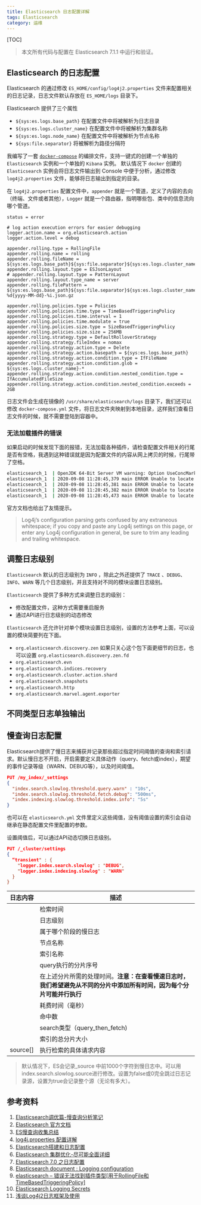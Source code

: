 ```yaml
---
title: Elasticsearch 日志配置详解
tags: Elasticsearch
category: 运维
---
```


[TOC]

> 本文所有代码与配置在 Elasticsearch 7.1.1 中运行和验证。

## Elasticsearch 的日志配置

Elasticsearch 的通过修改 `ES_HOME/config/log4j2.properties` 文件来配置相关的日志记录，日志文件默认存放在 `ES_HOME/logs` 目录下。

Elasticsearch 提供了三个属性

* `${sys:es.logs.base_path}` 在配置文件中将被解析为日志目录
* `${sys:es.logs.cluster_name}` 在配置文件中将被解析为集群名称
* `${sys:es.logs.node_name}` 在配置文件中将被解析为节点名称
* `${sys:file.separator}` 将被解析为路径分隔符

我编写了一套 [`docker-compose`](https://github.com/cocowool/sh-valley/tree/master/docker-conf/elasticstack/es-kibana) 的编排文件，支持一键式的创建一个单独的 `Elasticsearch` 实例和一个单独的 `Kibana` 实例。 默认情况下 `docker` 创建的 `Elasticsearch` 实例会将日志文件输出到 Console 中便于分析，通过修改 `log4j2.properties` 文件，能够将日志输出到指定的目录。

在 `log4j2.properties` 配置文件中，`appender` 就是一个管道，定义了内容的去向（终端、文件或者其他），`Logger` 就是一个路由器，指明哪些包、类中的信息流向哪个管道。

```properties
status = error

# log action execution errors for easier debugging
logger.action.name = org.elasticsearch.action
logger.action.level = debug

appender.rolling.type = RollingFile
appender.rolling.name = rolling
appender.rolling.fileName = ${sys:es.logs.base_path}${sys:file.separator}${sys:es.logs.cluster_name}_server.json
appender.rolling.layout.type = ESJsonLayout
# appender.rolling.layout.type = PatternLayout
appender.rolling.layout.type_name = server
appender.rolling.filePattern = ${sys:es.logs.base_path}${sys:file.separator}${sys:es.logs.cluster_name}-%d{yyyy-MM-dd}-%i.json.gz

appender.rolling.policies.type = Policies
appender.rolling.policies.time.type = TimeBasedTriggeringPolicy
appender.rolling.policies.time.interval = 1
appender.rolling.policies.time.modulate = true 
appender.rolling.policies.size.type = SizeBasedTriggeringPolicy
appender.rolling.policies.size.size = 256MB
appender.rolling.strategy.type = DefaultRolloverStrategy
appender.rolling.strategy.fileIndex = nomax
appender.rolling.strategy.action.type = Delete
appender.rolling.strategy.action.basepath = ${sys:es.logs.base_path}
appender.rolling.strategy.action.condition.type = IfFileName
appender.rolling.strategy.action.condition.glob = ${sys:es.logs.cluster_name}-* 
appender.rolling.strategy.action.condition.nested_condition.type = IfAccumulatedFileSize
appender.rolling.strategy.action.condition.nested_condition.exceeds = 2GB

```

日志文件会生成在镜像的 `/usr/share/elasticsearch/logs` 目录下，我们还可以修改 `docker-compose.yml` 文件，将日志文件夹映射到本地目录，这样我们查看日志文件的时候，就不需要登陆到容器中。

### 无法加载插件的错误

如果启动的时候发现下面的报错，无法加载各种插件，请检查配置文件相关的行尾是否有空格，我遇到这种错误就是因为配置文件的内容从网上拷贝的时候，行尾带了空格。

```sh
elasticsearch_1  | OpenJDK 64-Bit Server VM warning: Option UseConcMarkSweepGC was deprecated in version 9.0 and will likely be removed in a future release.
elasticsearch_1  | 2020-09-08 11:28:45,379 main ERROR Unable to locate plugin type for TimeBasedTriggeringPolicy 
elasticsearch_1  | 2020-09-08 11:28:45,381 main ERROR Unable to locate plugin type for SizeBasedTriggeringPolicy 
elasticsearch_1  | 2020-09-08 11:28:45,382 main ERROR Unable to locate plugin type for Delete 
elasticsearch_1  | 2020-09-08 11:28:45,473 main ERROR Unable to locate plugin for TimeBasedTriggeringPolicy
```

官方文档也给出了友情提示。

> Log4j’s configuration parsing gets confused by any extraneous whitespace; if you copy and paste any Log4j settings on this page, or enter any Log4j configuration in general, be sure to trim any leading and trailing whitespace.

## 调整日志级别

`Elasticsearch` 默认的日志级别为 `INFO` ，除此之外还提供了 `TRACE` 、`DEBUG`、`INFO`、`WARN` 等几个日志级别，并且支持对不同的模块设置日志级别。

`Elasticsearch` 提供了多种方式来调整日志的级别：

* 修改配置文件，这种方式需要重启服务
* 通过API进行日志级别的动态修改

`Elasticsearch` 还允许针对单个模块设置日志级别，设置的方法参考上面，可以设置的模块简要列在下面。

* `org.elasticsearch.discovery.zen` 如果只关心这个包下面更细节的日志，也可以设置 `org.elasticsearch.discovery.zen.fd` 
* `org.elasticsearch.evn`
* `org.elasticsearch.indices.recovery`
* `org.elasticsearch.cluster.action.shard`
* `org.elasticsearch.snapshots`
* `org.elasticsearch.http`
* `org.elasticsearch.marvel.agent.exporter`

## 不同类型日志单独输出





## 慢查询日志配置

Elasticsearch提供了慢日志来捕获并记录那些超过指定时间阈值的查询和索引请求。默认慢日志不开启，开启需要定义具体动作（query、fetch或index），期望的事件记录等级（WARN、DEBUG等），以及时间阈值。

```json
PUT /my_index/_settings
{
  "index.search.slowlog.threshold.query.warn" : "10s", 
  "index.search.slowlog.threshold.fetch.debug": "500ms", 
  "index.indexing.slowlog.threshold.index.info": "5s" 
}
```

也可以在 `elasticsearch.yml` 文件里定义这些阈值，没有阈值设置的索引会自动继承在静态配置文件里配置的参数。

设置阈值后，可以通过API动态切换日志级别。

```json
PUT /_cluster/settings
{
  “transient" : {
  	"logger.index.search.slowlog" : "DEBUG",
    "logger.index.indexing.slowlog" : "WARN"
  }
}
```

| 日志内容 | 描述                                                         |
| -------- | ------------------------------------------------------------ |
|          | 检索时间                                                     |
|          | 日志级别                                                     |
|          | 属于哪个阶段的慢日志                                         |
|          | 节点名称                                                     |
|          | 索引名称                                                     |
|          | query执行的分片序号                                          |
|          | 在上述分片所需的处理时间。**注意：在查看慢速日志时，我们希望避免从不同的分片中添加所有时间，因为每个分片可能并行执行** |
|          | 耗费时间（毫秒）                                             |
|          | 命中数                                                       |
|          | search类型（query_then_fetch)                                |
|          | 索引的总分片大小                                             |
| source[] | 执行检索的具体请求内容                                       |

> 默认情况下，ES会记录_source 中前1000个字符到慢日志中。可以用index.search.slowlog.source进行修改。设置为false或0完全跳过日志记录源，设置为true会记录整个源（无论有多大）。

## 参考资料

1. [Elasticsearch调优篇-慢查询分析笔记](https://www.cnblogs.com/hyq0823/p/12165113.html)
2. [Elasticsearch 官方文档](https://www.elastic.co/guide/cn/elasticsearch/guide/current/logging.html)
3. [ES慢查询收集总结](http://www.fblinux.com/?p=1334)
4. [log4j.properties 配置详解](https://www.cnblogs.com/zhangguangxiang/p/12007924.html)
5. [Elasticsearch搭建和日志配置](https://www.jianshu.com/p/35ff16bb5ab1)
6. [Elasticsearch 集群优化-尽可能全面详细](https://www.cnblogs.com/passzhang/p/12666271.html)
7. [Elasticsearch 7.0 之日志配置](http://www.chaiguanxin.com/articles/2019/05/30/1559202725366.html)
8. [Elasticsearch document : Logging configuration](https://www.elastic.co/guide/en/elasticsearch/reference/master/logging.html)
9. [elasticsearch – 错误无法找到插件类型[用于RollingFile和TimeBasedTriggeringPolicy]](http://www.voidcn.com/article/p-kcgkkojf-byt.html)
10. [Elasticsearch Logging Secrets](https://www.elastic.co/cn/blog/elasticsearch-logging-secrets)
11. [浅谈Log4j2日志框架及使用](https://www.imooc.com/article/78966)




